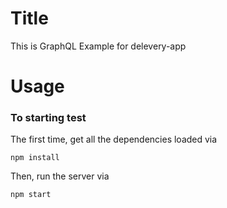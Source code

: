 # Title

This is GraphQL Example for delevery-app

# Usage

### To starting test

The first time, get all the dependencies loaded via

```
npm install
```

Then, run the server via

```
npm start
```
